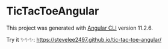 # TicTacToeAngular

This project was generated with [Angular CLI](https://github.com/angular/angular-cli) version 11.2.6.

Try it ✨✨✨: https://stevelee2497.github.io/tic-tac-toe-angular/
